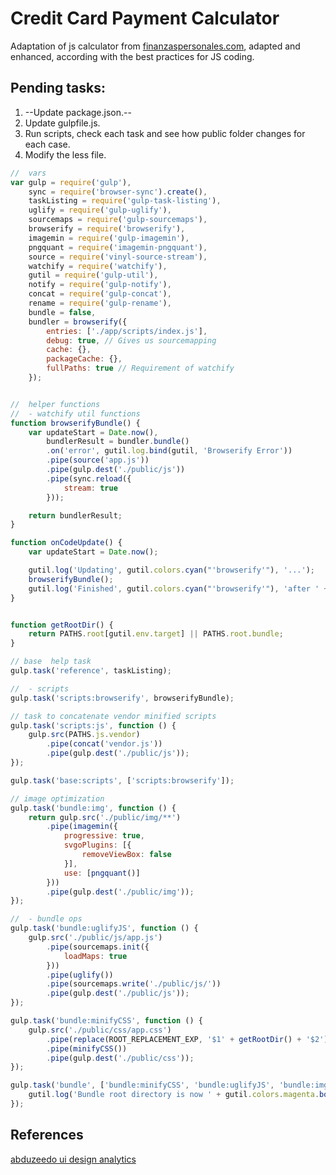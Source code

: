 # Credit Card Payment Calculator
Adaptation of js calculator from [finanzaspersonales.com](http://www.finanzaspersonales.com.co/calculadoras/articulo/tarjeta-credito/39934), adapted and enhanced, according with the best practices for JS coding.

## Pending tasks: 
1. --Update package.json.--
2. Update gulpfile.js.
3. Run scripts, check each task and see how public folder changes for each case.
4. Modify the less file.

```javascript
//  vars
var gulp = require('gulp'),
    sync = require('browser-sync').create(),
    taskListing = require('gulp-task-listing'),
    uglify = require('gulp-uglify'),
    sourcemaps = require('gulp-sourcemaps'),
    browserify = require('browserify'),
    imagemin = require('gulp-imagemin'),
    pngquant = require('imagemin-pngquant'),
    source = require('vinyl-source-stream'),
    watchify = require('watchify'),
    gutil = require('gulp-util'),
    notify = require('gulp-notify'),
    concat = require('gulp-concat'),
    rename = require('gulp-rename'),
    bundle = false,
    bundler = browserify({
        entries: ['./app/scripts/index.js'],
        debug: true, // Gives us sourcemapping
        cache: {},
        packageCache: {},
        fullPaths: true // Requirement of watchify
    });


//  helper functions
//  - watchify util functions
function browserifyBundle() {
    var updateStart = Date.now(),
        bundlerResult = bundler.bundle()
        .on('error', gutil.log.bind(gutil, 'Browserify Error'))
        .pipe(source('app.js'))
        .pipe(gulp.dest('./public/js'))
        .pipe(sync.reload({
            stream: true
        }));

    return bundlerResult;
}

function onCodeUpdate() {
    var updateStart = Date.now();

    gutil.log('Updating', gutil.colors.cyan("'browserify'"), '...');
    browserifyBundle();
    gutil.log('Finished', gutil.colors.cyan("'browserify'"), 'after ' + gutil.colors.magenta((Date.now() - updateStart) + 'ms'));
}


function getRootDir() {
    return PATHS.root[gutil.env.target] || PATHS.root.bundle;
}

// base  help task
gulp.task('reference', taskListing);

//  - scripts
gulp.task('scripts:browserify', browserifyBundle);

// task to concatenate vendor minified scripts
gulp.task('scripts:js', function () {
    gulp.src(PATHS.js.vendor)
        .pipe(concat('vendor.js'))
        .pipe(gulp.dest('./public/js'));
});

gulp.task('base:scripts', ['scripts:browserify']);

// image optimization
gulp.task('bundle:img', function () {
    return gulp.src('./public/img/**')
        .pipe(imagemin({
            progressive: true,
            svgoPlugins: [{
                removeViewBox: false
            }],
            use: [pngquant()]
        }))
        .pipe(gulp.dest('./public/img'));
});

//  - bundle ops
gulp.task('bundle:uglifyJS', function () {
    gulp.src('./public/js/app.js')
        .pipe(sourcemaps.init({
            loadMaps: true
        }))
        .pipe(uglify())
        .pipe(sourcemaps.write('./public/js/'))
        .pipe(gulp.dest('./public/js'));
});

gulp.task('bundle:minifyCSS', function () {
    gulp.src('./public/css/app.css')
        .pipe(replace(ROOT_REPLACEMENT_EXP, '$1' + getRootDir() + '$2'))
        .pipe(minifyCSS())
        .pipe(gulp.dest('./public/css'));
});

gulp.task('bundle', ['bundle:minifyCSS', 'bundle:uglifyJS', 'bundle:img'], function () {
    gutil.log('Bundle root directory is now ' + gutil.colors.magenta.bold(getRootDir()));
});
```

## References
[abduzeedo ui design analytics](http://abduzeedo.com/ui-design-analytics)

